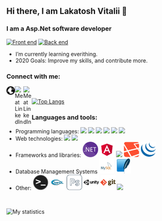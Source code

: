 ## Hi there, I am Lakatosh Vitalii 👋

### I am a Asp.Net software developer
[![Front end](https://img.shields.io/badge/Front%20end:-JavaScript/Angular-brightgreen.svg?style=flat)](http://www.ted.com/talks/simon_sinek_how_great_leaders_inspire_action)
[![Back end](https://img.shields.io/badge/Back%20end:-Asp.Net%20MVC/Asp.Net%20Core-red.svg?style=flat)](http://www.ted.com/talks/simon_sinek_how_great_leaders_inspire_action)

- I’m currently learning everithing.
- 2020 Goals: Improve my skills, and contribute more.

### Connect with me:
[<img align='left' alt='http://lakatoshv.byethost8.com/resume.php?lang=en' width='22px' src='https://github.com/iconic/open-iconic/blob/master/svg/globe.svg' />][website]
[<img align='left' alt='Me at LinkedIn' width='22px' src='https://cdn.jsdelivr.net/npm/simple-icons@v3/icons/linkedin.svg' />][linkedin]
[<img align='left' alt='Me at LinkedIn' width='22px' src='https://cdn.jsdelivr.net/npm/simple-icons@v3/icons/gmail.svg' />][linkedin]
<br>

[![Top Langs](https://github-readme-stats.vercel.app/api/top-langs/?username=lakatoshv&layout=compact&count_private=true)](https://github.com/lakatoshv/github-readme-stats)

### Languages and tools:
- Programming languages:
[<img height="40" src="https://github.com/abranhe/programming-languages-logos/blob/master/src/csharp/csharp_32x32.png">][portfolio]
[<img height="40" src="https://github.com/abranhe/programming-languages-logos/blob/master/src/cpp/cpp_32x32.png">][portfolio]
[<img height="40" src="https://github.com/abranhe/programming-languages-logos/blob/master/src/java/java_32x32.png">][portfolio]
[<img height="40" src="https://github.com/abranhe/programming-languages-logos/blob/master/src/php/php_32x32.png">][portfolio]
[<img height="40" src="https://github.com/abranhe/programming-languages-logos/blob/master/src/javascript/javascript_32x32.png">][portfolio]
[<img height="40" src="https://github.com/abranhe/programming-languages-logos/blob/master/src/typescript/typescript_32x32.png">][portfolio]
- Web technologies:
[<img height="40" src="https://github.com/abranhe/programming-languages-logos/blob/master/src/html/html_32x32.png">][portfolio]
[<img height="40" src="https://github.com/abranhe/programming-languages-logos/blob/master/src/css/css_32x32.png">][portfolio]
- Frameworks and libraries:
[<img height="40" src="https://raw.githubusercontent.com/github/explore/80688e429a7d4ef2fca1e82350fe8e3517d3494d/topics/dotnet/dotnet.png">][portfolio]
[<img height="40" src="https://raw.githubusercontent.com/github/explore/80688e429a7d4ef2fca1e82350fe8e3517d3494d/topics/angular/angular.png">][portfolio]
[<img height="40" src="https://avatars1.githubusercontent.com/u/296074?s=30&v=4">][portfolio]
[<img height="40" src="https://github.com/devicons/devicon/blob/master/icons/laravel/laravel-plain.svg">][portfolio]
[<img height="40" src="https://github.com/devicons/devicon/blob/master/icons/jquery/jquery-plain.svg">][portfolio]
- Database Management Systems
[<img height="40" src="https://raw.githubusercontent.com/github/explore/80688e429a7d4ef2fca1e82350fe8e3517d3494d/topics/mysql/mysql.png">][portfolio]
[<img height="40" src="https://raw.githubusercontent.com/github/explore/2d218e3aa252dc90eef269b34eeec1fbd15dc07e/topics/sqlite/sqlite.png">][portfolio]
- Other:
[<img height="40" src="https://raw.githubusercontent.com/github/explore/2d218e3aa252dc90eef269b34eeec1fbd15dc07e/topics/terminal/terminal.png">][portfolio]
[<img height="40" src="https://raw.githubusercontent.com/github/explore/2d218e3aa252dc90eef269b34eeec1fbd15dc07e/topics/opengl/opengl.png">][portfolio]
[<img height="40" src="https://github.com/devicons/devicon/blob/master/icons/photoshop/photoshop-line.svg">][portfolio]
[<img height="40" src="https://raw.githubusercontent.com/github/explore/80688e429a7d4ef2fca1e82350fe8e3517d3494d/topics/unity/unity.png">][portfolio]
[<img height="40" src="https://raw.githubusercontent.com/github/explore/80688e429a7d4ef2fca1e82350fe8e3517d3494d/topics/git/git.png">][portfolio]
[<img height="40" src="https://camo.githubusercontent.com/e2ce44383ce24e7cdbe80ce88282e6921dbc8577/68747470733a2f2f7777772e766563746f726c6f676f2e7a6f6e652f6c6f676f732f6a736f6e2f6a736f6e2d617232312e737667">][portfolio]
<br>

![My statistics](https://github-readme-stats.vercel.app/api?username=lakatoshv&count_private=true&show_icons=true&theme=tokyonight)

[website]: http://lakatoshv.byethost8.com/resume.php?lang=en
[linkedin]: http://lakatoshv.byethost8.com/resume.php?lang=en
[portfolio]: http://lakatoshv.byethost8.com/resume.php?lang=en
